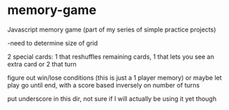 memory-game
===========

Javascript memory game (part of my series of simple practice projects)


-need to determine size of grid

2 special cards: 1 that reshuffles remaining cards, 1 that lets you see an extra card or 2 that turn

figure out win/lose conditions (this is just a 1 player memory)
or maybe let play go until end, with a score based inversely on number of turns

put underscore in this dir, not sure if I will actually be using it yet though
